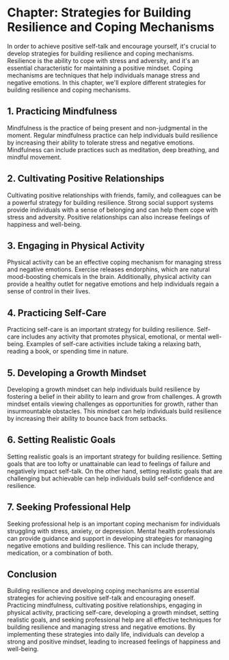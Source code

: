 Chapter: Strategies for Building Resilience and Coping Mechanisms
=================================================================

In order to achieve positive self-talk and encourage yourself, it's crucial to develop strategies for building resilience and coping mechanisms. Resilience is the ability to cope with stress and adversity, and it's an essential characteristic for maintaining a positive mindset. Coping mechanisms are techniques that help individuals manage stress and negative emotions. In this chapter, we'll explore different strategies for building resilience and coping mechanisms.

**1. Practicing Mindfulness**
-----------------------------

Mindfulness is the practice of being present and non-judgmental in the moment. Regular mindfulness practice can help individuals build resilience by increasing their ability to tolerate stress and negative emotions. Mindfulness can include practices such as meditation, deep breathing, and mindful movement.

**2. Cultivating Positive Relationships**
-----------------------------------------

Cultivating positive relationships with friends, family, and colleagues can be a powerful strategy for building resilience. Strong social support systems provide individuals with a sense of belonging and can help them cope with stress and adversity. Positive relationships can also increase feelings of happiness and well-being.

**3. Engaging in Physical Activity**
------------------------------------

Physical activity can be an effective coping mechanism for managing stress and negative emotions. Exercise releases endorphins, which are natural mood-boosting chemicals in the brain. Additionally, physical activity can provide a healthy outlet for negative emotions and help individuals regain a sense of control in their lives.

**4. Practicing Self-Care**
---------------------------

Practicing self-care is an important strategy for building resilience. Self-care includes any activity that promotes physical, emotional, or mental well-being. Examples of self-care activities include taking a relaxing bath, reading a book, or spending time in nature.

**5. Developing a Growth Mindset**
----------------------------------

Developing a growth mindset can help individuals build resilience by fostering a belief in their ability to learn and grow from challenges. A growth mindset entails viewing challenges as opportunities for growth, rather than insurmountable obstacles. This mindset can help individuals build resilience by increasing their ability to bounce back from setbacks.

**6. Setting Realistic Goals**
------------------------------

Setting realistic goals is an important strategy for building resilience. Setting goals that are too lofty or unattainable can lead to feelings of failure and negatively impact self-talk. On the other hand, setting realistic goals that are challenging but achievable can help individuals build self-confidence and resilience.

**7. Seeking Professional Help**
--------------------------------

Seeking professional help is an important coping mechanism for individuals struggling with stress, anxiety, or depression. Mental health professionals can provide guidance and support in developing strategies for managing negative emotions and building resilience. This can include therapy, medication, or a combination of both.

**Conclusion**
--------------

Building resilience and developing coping mechanisms are essential strategies for achieving positive self-talk and encouraging oneself. Practicing mindfulness, cultivating positive relationships, engaging in physical activity, practicing self-care, developing a growth mindset, setting realistic goals, and seeking professional help are all effective techniques for building resilience and managing stress and negative emotions. By implementing these strategies into daily life, individuals can develop a strong and positive mindset, leading to increased feelings of happiness and well-being.
